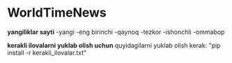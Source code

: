 # WorldTimeNews
**yangiliklar sayti**
-yangi
-eng birinchi
-qaynoq
-tezkor
-ishonchli
-ommabop

**kerakli ilovalarni yuklab olish uchun**
quyidagilarni yuklab olish kerak:
"pip install -r kerakli_ilovalar.txt"
